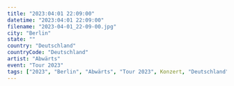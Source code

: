 ```yaml
---
title: "2023:04:01 22:09:00"
datetime: "2023:04:01 22:09:00"
filename: "2023-04-01_22-09-00.jpg"
city: "Berlin"
state: ""
country: "Deutschland"
countryCode: "Deutschland"
artist: "Abwärts"
event: "Tour 2023"
tags: ["2023", "Berlin", "Abwärts", "Tour 2023", Konzert, "Deutschland"]
---
```

